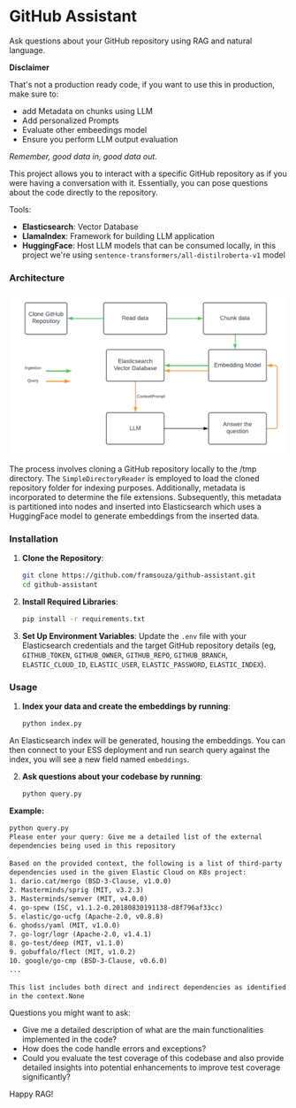 # GitHub  Assistant

Ask questions about your GitHub repository using RAG and natural language.

**Disclaimer**

That's not a production ready code, if you want to use this in production, make sure to:
- add Metadata on chunks using LLM
- Add personalized Prompts
- Evaluate other embeedings model
- Ensure you perform LLM output evaluation

_Remember, good data in, good data out._

This project allows you to interact with a specific GitHub repository as if you were having a conversation with it. Essentially, you can pose questions about the code directly to the repository.

Tools:
- **Elasticsearch**: Vector Database
- **LlamaIndex**: Framework for building LLM application
- **HuggingFace**: Host LLM models that can be consumed locally, in this project we're using `sentence-transformers/all-distilroberta-v1` model 

### Architecture

![Github RAG](./images/github-rag.png)

The process involves cloning a GitHub repository locally to the /tmp directory. The `SimpleDirectoryReader` is employed to load the cloned repository folder for indexing purposes. Additionally, metadata is incorporated to determine the file extensions. Subsequently, this metadata is partitioned into nodes and inserted into Elasticsearch which uses a HuggingFace model to generate embeddings from the inserted data.

### Installation

1. **Clone the Repository**:
   ```bash
   git clone https://github.com/framsouza/github-assistant.git
   cd github-assistant
    ```

2. **Install Required Libraries**:
    ```bash
    pip install -r requirements.txt
    ```
3. **Set Up Environment Variables**:
Update the `.env` file with your Elasticsearch credentials and the target GitHub repository details (eg, `GITHUB_TOKEN`, `GITHUB_OWNER`, `GITHUB_REPO`, `GITHUB_BRANCH`, `ELASTIC_CLOUD_ID`, `ELASTIC_USER`, `ELASTIC_PASSWORD`, `ELASTIC_INDEX`).

### Usage

1. **Index your data and create the embeddings by running**:
   ```bash
   python index.py
    ```

An Elasticsearch index will be generated, housing the embeddings. You can then connect to your ESS deployment and run search query against the index, you will see a new field named `embeddings`.

2. **Ask questions about your codebase by running**:
   ```bash
   python query.py
    ```
**Example:**
 ```
python query.py                                    
Please enter your query: Give me a detailed list of the external dependencies being used in this repository

 Based on the provided context, the following is a list of third-party dependencies used in the given Elastic Cloud on K8s project:
1. dario.cat/mergo (BSD-3-Clause, v1.0.0)
2. Masterminds/sprig (MIT, v3.2.3)
3. Masterminds/semver (MIT, v4.0.0)
4. go-spew (ISC, v1.1.2-0.20180830191138-d8f796af33cc)
5. elastic/go-ucfg (Apache-2.0, v0.8.8)
6. ghodss/yaml (MIT, v1.0.0)
7. go-logr/logr (Apache-2.0, v1.4.1)
8. go-test/deep (MIT, v1.1.0)
9. gobuffalo/flect (MIT, v1.0.2)
10. google/go-cmp (BSD-3-Clause, v0.6.0)
...

This list includes both direct and indirect dependencies as identified in the context.None
 ```

Questions you might want to ask:
- Give me a detailed description of what are the main functionalities implemented in the code?
- How does the code handle errors and exceptions?
- Could you evaluate the test coverage of this codebase and also provide detailed insights into potential enhancements to improve test coverage significantly?

Happy RAG!